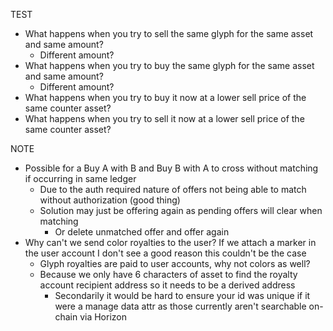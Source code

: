 TEST 
- What happens when you try to sell the same glyph for the same asset and same amount?
  - Different amount?
- What happens when you try to buy the same glyph for the same asset and same amount?
  - Different amount?
- What happens when you try to buy it now at a lower sell price of the same counter asset?
- What happens when you try to sell it now at a lower sell price of the same counter asset?

NOTE
- Possible for a Buy A with B and Buy B with A to cross without matching if occurring in same ledger
  - Due to the auth required nature of offers not being able to match without authorization (good thing)
  - Solution may just be offering again as pending offers will clear when matching
    - Or delete unmatched offer and offer again
- Why can't we send color royalties to the user? If we attach a marker in the user account I don't see a good reason this couldn't be the case
  - Glyph royalties are paid to user accounts, why not colors as well?
  - Because we only have 6 characters of asset to find the royalty account recipient address so it needs to be a derived address
    - Secondarily it would be hard to ensure your id was unique if it were a manage data attr as those currently aren't searchable on-chain via Horizon